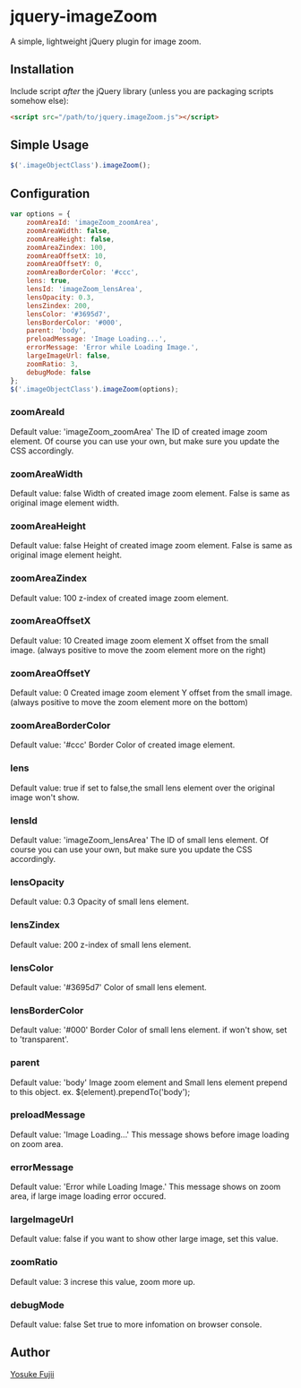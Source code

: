 jquery-imageZoom
================

A simple, lightweight jQuery plugin for image zoom.

## Installation

Include script *after* the jQuery library (unless you are packaging scripts somehow else):

```html
<script src="/path/to/jquery.imageZoom.js"></script>
```

## Simple Usage

```javascript
$('.imageObjectClass').imageZoom();
```

## Configuration

```javascript
var options = {
    zoomAreaId: 'imageZoom_zoomArea',
    zoomAreaWidth: false,
    zoomAreaHeight: false,
    zoomAreaZindex: 100,
    zoomAreaOffsetX: 10,
    zoomAreaOffsetY: 0,
    zoomAreaBorderColor: '#ccc',
    lens: true,
    lensId: 'imageZoom_lensArea',
    lensOpacity: 0.3,
    lensZindex: 200,
    lensColor: '#3695d7',
    lensBorderColor: '#000',
    parent: 'body',
    preloadMessage: 'Image Loading...',
    errorMessage: 'Error while Loading Image.',
    largeImageUrl: false,
    zoomRatio: 3,
    debugMode: false
};
$('.imageObjectClass').imageZoom(options);
```
### zoomAreaId
Default value: 'imageZoom_zoomArea'
The ID of created image zoom element. Of course you can use your own, but make sure you update the CSS accordingly.

### zoomAreaWidth
Default value: false
Width of created image zoom element. False is same as original image element width.

### zoomAreaHeight
Default value: false
Height of created image zoom element. False is same as original image element height.

### zoomAreaZindex
Default value: 100
z-index of created image zoom element.

### zoomAreaOffsetX
Default value: 10
Created image zoom element X offset from the small image. (always positive to move the zoom element more on the right)

### zoomAreaOffsetY
Default value: 0
Created image zoom element Y offset from the small image. (always positive to move the zoom element more on the bottom)

### zoomAreaBorderColor
Default value: '#ccc'
Border Color of created image element.

### lens
Default value: true
if set to false,the small lens element over the original image won't show.

### lensId
Default value: 'imageZoom_lensArea'
The ID of small lens element. Of course you can use your own, but make sure you update the CSS accordingly.

### lensOpacity
Default value: 0.3
Opacity of small lens element.

### lensZindex
Default value: 200
z-index of small lens element.

### lensColor
Default value: '#3695d7'
Color of small lens element.

### lensBorderColor
Default value: '#000'
Border Color of small lens element. if won't show, set to 'transparent'.

### parent
Default value: 'body'
Image zoom element and Small lens element prepend to this object.
ex.  $(element).prependTo('body');

### preloadMessage
Default value: 'Image Loading...'
This message shows before image loading on zoom area.

### errorMessage
Default value: 'Error while Loading Image.'
This message shows on zoom area, if large image loading error occured.

### largeImageUrl
Default value: false
if you want to show other large image, set this value.

### zoomRatio
Default value: 3
increse this value, zoom more up.

### debugMode
Default value: false
Set true to more infomation on browser console.




## Author

[Yosuke Fujii](https://github.com/yskfj)


